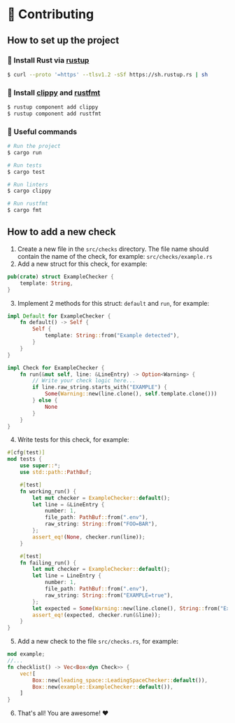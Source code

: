 # 🤝 Contributing

## How to set up the project

### 🦀 Install Rust via [rustup](https://rustup.rs)

```bash
$ curl --proto '=https' --tlsv1.2 -sSf https://sh.rustup.rs | sh
```

### 🚀 Install [clippy](https://github.com/rust-lang/rust-clippy) and [rustfmt](https://github.com/rust-lang/rustfmt)

```bash
$ rustup component add clippy
$ rustup component add rustfmt
```

### 🖖 Useful commands

```bash
# Run the project
$ cargo run

# Run tests
$ cargo test

# Run linters
$ cargo clippy

# Run rustfmt
$ cargo fmt
```

## How to add a new check

1. Create a new file in the `src/checks` directory. The file name should contain the name of the check, for example: `src/checks/example.rs`
2. Add a new struct for this check, for example:

```rust
pub(crate) struct ExampleChecker {
    template: String,
}
```

3. Implement 2 methods for this struct: `default` and `run`, for example:

```rust
impl Default for ExampleChecker {
    fn default() -> Self {
        Self {
            template: String::from("Example detected"),
        }
    }
}

impl Check for ExampleChecker {
    fn run(&mut self, line: &LineEntry) -> Option<Warning> {
        // Write your check logic here...
        if line.raw_string.starts_with("EXAMPLE") {
            Some(Warning::new(line.clone(), self.template.clone()))
        } else {
            None
        }
    }
}
```

4. Write tests for this check, for example:

```rust
#[cfg(test)]
mod tests {
    use super::*;
    use std::path::PathBuf;

    #[test]
    fn working_run() {
        let mut checker = ExampleChecker::default();
        let line = &LineEntry {
            number: 1,
            file_path: PathBuf::from(".env"),
            raw_string: String::from("FOO=BAR"),
        };
        assert_eq!(None, checker.run(line));
    }

    #[test]
    fn failing_run() {
        let mut checker = ExampleChecker::default();
        let line = LineEntry {
            number: 1,
            file_path: PathBuf::from(".env"),
            raw_string: String::from("EXAMPLE=true"),
        };
        let expected = Some(Warning::new(line.clone(), String::from("Example detected")));
        assert_eq!(expected, checker.run(&line));
    }
}
```

5. Add a new check to the file `src/checks.rs`, for example:

```rust
mod example;
//...
fn checklist() -> Vec<Box<dyn Check>> {
    vec![
        Box::new(leading_space::LeadingSpaceChecker::default()),
        Box::new(example::ExampleChecker::default()),
    ]
}
```

6. That's all! You are awesome! ❤️
